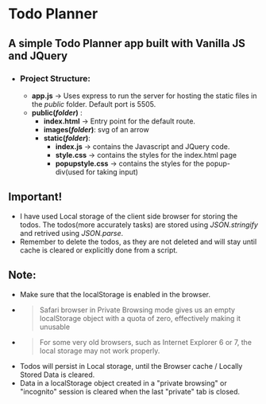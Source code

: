 # **Todo Planner** 
## A simple Todo Planner app built with Vanilla JS and JQuery

* ### Project Structure:
    * **app.js** -> Uses express to run the server for hosting the static files in the _public_ folder. Default port is 5505.
    * **public(_folder_)** :  
        * **index.html** -> Entry point for the default route.
        * **images(_folder_)**: svg of an arrow
        * **static(_folder_)**: 
            * **index.js** -> contains the Javascript and JQuery code.
            * **style.css** -> contains the styles for the index.html page 
            * **popupstyle.css** -> contains the styles for the popup-div(used for taking input)

## Important! 
*   I have used Local storage of the client side browser for storing the todos. The todos(more accurately tasks) are stored using _JSON.stringify_ and retrived using _JSON.parse_. 
*   Remember to delete the todos, as they are not deleted and will stay until cache is cleared or explicitly done from a script.

## Note: 
*   Make sure that the localStorage  is enabled in the browser.
*   >Safari browser in Private Browsing mode gives us an empty localStorage object with a quota of zero, effectively making it unusable
*   >For some very old browsers, such as Internet Explorer 6 or 7, the local storage may not work properly.
*   Todos will persist in Local storage, until the Browser cache / Locally Stored Data is cleared.
*   Data in a localStorage object created in a "private browsing" or "incognito" session is cleared when the last "private" tab is closed.


